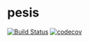 # pesis
[![Build Status](https://travis-ci.com/paulamh/pesis.svg?branch=master)](https://travis-ci.com/paulamh/pesis)
[![codecov](https://codecov.io/gh/paulamh/pesis/branch/master/graph/badge.svg)](https://codecov.io/gh/paulamh/pesis)

